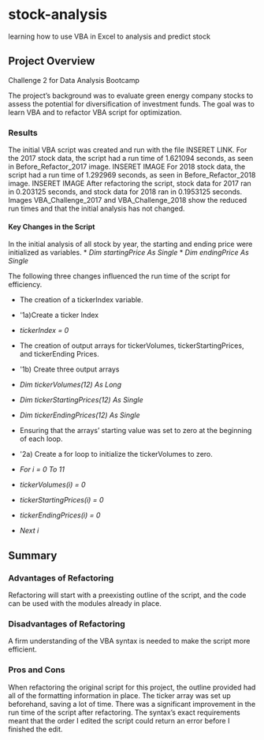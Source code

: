 # stock-analysis
learning how to use VBA in Excel to analysis and predict stock
## Project Overview
Challenge 2 for Data Analysis Bootcamp
 
The project’s background was to evaluate green energy company stocks to assess the potential for diversification of investment funds. The goal was to learn VBA and to refactor VBA script for optimization.
 
### Results
The initial VBA script was created and run with the file INSERET LINK. For the 2017 stock data, the script had a run time of 1.621094 seconds, as seen in Before_Refactor_2017 image. INSERET IMAGE
For 2018 stock data, the script had a run time of 1.292969 seconds, as seen in Before_Refactor_2018 image. INSERET IMAGE
After refactoring the script, stock data for 2017 ran in 0.203125 seconds, and stock data for 2018 ran in 0.1953125 seconds. Images VBA_Challenge_2017 and VBA_Challenge_2018 show the reduced run times and that the initial analysis has not changed.

#### Key Changes in the Script
In the initial analysis of all stock by year, the starting and ending price were initialized as variables.
	* _Dim startingPrice As Single_
	* _Dim endingPrice As Single_
 
The following three changes influenced the run time of the script for efficiency. 
* The creation of a tickerIndex variable.
* 	'1a)Create a ticker Index
* 	 _tickerIndex = 0_
 
* The creation of output arrays for tickerVolumes, tickerStartingPrices, and tickerEnding Prices.
* 	'1b) Create three output arrays
* 	_Dim tickerVolumes(12) As Long_
* 	_Dim tickerStartingPrices(12) As Single_
* 	_Dim tickerEndingPrices(12) As Single_
  
* Ensuring that the arrays’ starting value was set to zero at the beginning of each loop.
* 	'2a) Create a for loop to initialize the tickerVolumes to zero.
* 	_For i = 0 To 11_
* 	_tickerVolumes(i) = 0_
* 	 _tickerStartingPrices(i) = 0_
* 	 _tickerEndingPrices(i) = 0_
* 	 _Next i_
 
## Summary
### Advantages of Refactoring
Refactoring will start with a preexisting outline of the script, and the code can be used with the modules already in place.

### Disadvantages of Refactoring
A firm understanding of the VBA syntax is needed to make the script more efficient.
 
### Pros and Cons
When refactoring the original script for this project, the outline provided had all of the formatting information in place. The ticker array was set up beforehand, saving a lot of time. There was a significant improvement in the run time of the script after refactoring.
The syntax’s exact requirements meant that the order I edited the script could return an error before I finished the edit.
